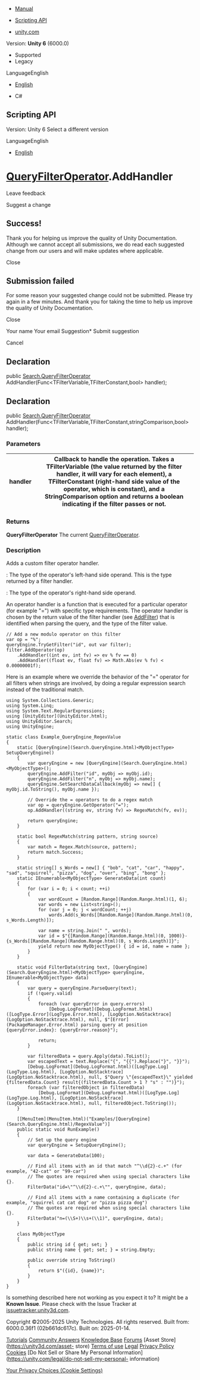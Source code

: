 [ ]()

  * [Manual](../Manual/index.html)
  * [Scripting API](../ScriptReference/index.html)

  * [unity.com](https://unity.com/)

Version: **Unity 6** (6000.0)

  * Supported
  * Legacy

LanguageEnglish

  * [English]()

  * C#

[ ](https://docs.unity3d.com)

## Scripting API

Version: Unity 6 Select a different version

LanguageEnglish

  * [English]()

#  [QueryFilterOperator](Search.QueryFilterOperator.html).AddHandler

Leave feedback

Suggest a change

## Success!

Thank you for helping us improve the quality of Unity Documentation. Although
we cannot accept all submissions, we do read each suggested change from our
users and will make updates where applicable.

Close

## Submission failed

For some reason your suggested change could not be submitted. Please <a>try
again</a> in a few minutes. And thank you for taking the time to help us
improve the quality of Unity Documentation.

Close

Your name Your email Suggestion* Submit suggestion

Cancel

[ ]()

## Declaration

public [Search.QueryFilterOperator](Search.QueryFilterOperator.html)
AddHandler(Func<TFilterVariable,TFilterConstant,bool> handler);

## Declaration

public [Search.QueryFilterOperator](Search.QueryFilterOperator.html)
AddHandler(Func<TFilterVariable,TFilterConstant,stringComparison,bool>
handler);

### Parameters

handler | Callback to handle the operation. Takes a TFilterVariable (the value returned by the filter handler, it will vary for each element), a TFilterConstant (right-hand side value of the operator, which is constant), and a StringComparison option and returns a boolean indicating if the filter passes or not.  
---|---  
  
### Returns

**QueryFilterOperator** The current
[QueryFilterOperator](Search.QueryFilterOperator.html).

### Description

Adds a custom filter operator handler.

<TFilterVariable>: The type of the operator's left-hand side operand. This is
the type returned by a filter handler.  
  
<TFilterConstant>: The type of the operator's right-hand side operand.  
  
An operator handler is a function that is executed for a particular operator
(for example "=") with specific type requirements. The operator handler is
chosen by the return value of the filter handler (see
[AddFilter](Search.QueryEngine_1.AddFilter.html)) that is identified when
parsing the query, and the type of the filter value.

    
    
    // Add a new modulo operator on this filter
    var op = "%";
    queryEngine.TryGetFilter("id", out var filter);
    filter.AddOperator(op)
        .AddHandler((int ev, int fv) => ev % fv == 0)
        .AddHandler((float ev, float fv) => Math.Abs(ev % fv) < 0.00000001f);
    

Here is an example where we override the behavior of the "=" operator for all
filters when strings are involved, by doing a regular expression search
instead of the traditional match.

    
    
    using System.Collections.Generic;
    using System.Linq;
    using System.Text.RegularExpressions;
    using [UnityEditor](UnityEditor.html);
    using UnityEditor.Search;
    using UnityEngine;
    
    static class Example_QueryEngine_RegexValue
    {
        static [QueryEngine](Search.QueryEngine.html)<MyObjectType> SetupQueryEngine()
        {
            var queryEngine = new [QueryEngine](Search.QueryEngine.html)<MyObjectType>();
            queryEngine.AddFilter("id", myObj => myObj.id);
            queryEngine.AddFilter("n", myObj => myObj.name);
            queryEngine.SetSearchDataCallback(myObj => new[] { myObj.id.ToString(), myObj.name });
    
            // Override the = operators to do a regex match
            var op = queryEngine.GetOperator("=");
            op.AddHandler((string ev, string fv) => RegexMatch(fv, ev));
    
            return queryEngine;
        }
    
        static bool RegexMatch(string pattern, string source)
        {
            var match = Regex.Match(source, pattern);
            return match.Success;
        }
    
        static string[] s_Words = new[] { "bob", "cat", "car", "happy", "sad", "squirrel", "pizza", "dog", "over", "bing", "bong" };
        static IEnumerable<MyObjectType> GenerateData(int count)
        {
            for (var i = 0; i < count; ++i)
            {
                var wordCount = [Random.Range](Random.Range.html)(1, 6);
                var words = new List<string>();
                for (var j = 0; j < wordCount; ++j)
                    words.Add(s_Words[[Random.Range](Random.Range.html)(0, s_Words.Length)]);
    
                var name = string.Join(" ", words);
                var id = $"{[Random.Range](Random.Range.html)(0, 1000)}-{s_Words[[Random.Range](Random.Range.html)(0, s_Words.Length)]}";
                yield return new MyObjectType() { id = id, name = name };
            }
        }
    
        static void FilterData(string text, [QueryEngine](Search.QueryEngine.html)<MyObjectType> queryEngine, IEnumerable<MyObjectType> data)
        {
            var query = queryEngine.ParseQuery(text);
            if (!query.valid)
            {
                foreach (var queryError in query.errors)
                    [Debug.LogFormat](Debug.LogFormat.html)([LogType.Error](LogType.Error.html), [LogOption.NoStacktrace](LogOption.NoStacktrace.html), null, $"[Error](PackageManager.Error.html) parsing query at position {queryError.index}: {queryError.reason}");
    
                return;
            }
    
            var filteredData = query.Apply(data).ToList();
            var escapedText = text.Replace("{", "{{").Replace("}", "}}");
            [Debug.LogFormat](Debug.LogFormat.html)([LogType.Log](LogType.Log.html), [LogOption.NoStacktrace](LogOption.NoStacktrace.html), null, $"Query \"{escapedText}\" yielded {filteredData.Count} result{(filteredData.Count > 1 ? "s" : "")}");
            foreach (var filteredObject in filteredData)
                [Debug.LogFormat](Debug.LogFormat.html)([LogType.Log](LogType.Log.html), [LogOption.NoStacktrace](LogOption.NoStacktrace.html), null, filteredObject.ToString());
        }
    
        [[MenuItem](MenuItem.html)("Examples/[QueryEngine](Search.QueryEngine.html)/RegexValue")]
        public static void RunExample()
        {
            // Set up the query engine
            var queryEngine = SetupQueryEngine();
    
            var data = GenerateData(100);
    
            // Find all items with an id that match "^\\d{2}-c.+" (for example, "42-cat" or "99-car")
            // The quotes are required when using special characters like {}.
            FilterData("id=\"^\\d{2}-c.+\"", queryEngine, data);
    
            // Find all items with a name containing a duplicate (for example, "squirrel cat cat dog" or "pizza pizza dog")
            // The quotes are required when using special characters like {}.
            FilterData("n=(\\S+)\\s+(\\1)", queryEngine, data);
        }
    
        class MyObjectType
        {
            public string id { get; set; }
            public string name { get; set; } = string.Empty;
    
            public override string ToString()
            {
                return $"({id}, {name})";
            }
        }
    }
    

Is something described here not working as you expect it to? It might be a
**Known Issue**. Please check with the Issue Tracker at
[issuetracker.unity3d.com](https://issuetracker.unity3d.com).

Copyright ©2005-2025 Unity Technologies. All rights reserved. Built from:
6000.0.36f1 (02b661dc617c). Built on: 2025-01-14.

[Tutorials](https://unity3d.com/learn) [Community
Answers](https://answers.unity3d.com) [Knowledge
Base](https://support.unity3d.com/hc/en-us)
[Forums](https://forum.unity3d.com) [Asset Store](https://unity3d.com/asset-
store) [Terms of use](https://docs.unity3d.com/Manual/TermsOfUse.html)
[Legal](https://unity.com/legal) [Privacy
Policy](https://unity.com/legal/privacy-policy)
[Cookies](https://unity.com/legal/cookie-policy) [Do Not Sell or Share My
Personal Information](https://unity.com/legal/do-not-sell-my-personal-
information)

[Your Privacy Choices (Cookie Settings)](javascript:void\(0\);)

